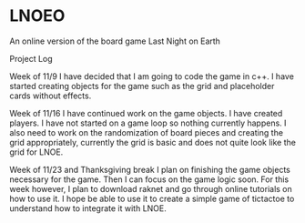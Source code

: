 # LNOEO
An online version of the board game Last Night on Earth


Project Log

Week of 11/9
I have decided that I am going to code the game in c++.
I have started creating objects for the game such as the grid and 
placeholder cards without effects.

Week of 11/16
I have continued work on the game objects.  I have created players. 
I have not started on a game loop so nothing currently happens.  I also need
to work on the randomization of board pieces and creating the grid appropriately, currently
the grid is basic and does not quite look like the grid for LNOE.

Week of 11/23 and Thanksgiving break
I plan on finishing the game objects necessary for the game.  Then I can focus on 
the game logic soon.  For this week however, I plan to download raknet and go through
online tutorials on how to use it.  I hope be able to use it to create a simple game
of tictactoe to understand how to integrate it with LNOE.

